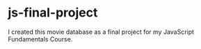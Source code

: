 # js-final-project
I created this movie database as a final project for my JavaScript Fundamentals Course. 

